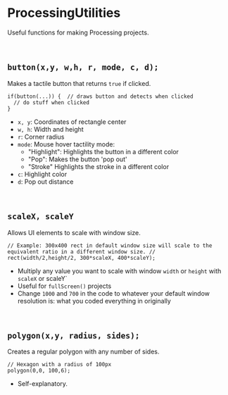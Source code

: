 # ProcessingUtilities
Useful functions for making Processing projects.

<br/>

`button(x,y, w,h, r, mode, c, d);`
  -
Makes a tactile button that returns `true` if clicked.
```
if(button(...)) {  // draws button and detects when clicked
  // do stuff when clicked
}
```
- `x, y`: Coordinates of rectangle center
- `w, h`: Width and height
- `r`: Corner radius
- `mode`: Mouse hover tactility mode:
  - "Highlight": Highlights the button in a different color
  - "Pop": Makes the button 'pop out'
  - "Stroke" Highlights the stroke in a different color
- `c`: Highlight color
- `d`: Pop out distance

<br/>

`scaleX, scaleY`
 -
Allows UI elements to scale with window size.
```
// Example: 300x400 rect in default window size will scale to the equivalent ratio in a different window size. //
rect(width/2,height/2, 300*scaleX, 400*scaleY);  
```
- Multiply any value you want to scale with window `width` or `height` with `scaleX` or scaleY`
- Useful for `fullScreen()` projects
- Change `1000` and `700` in the code to whatever your default window resolution is: what you coded everything in originally

<br/>

`polygon(x,y, radius, sides);`
 -
 Creates a regular polygon with any number of sides.
 ```
 // Hexagon with a radius of 100px
 polygon(0,0, 100,6);
 ```
 - Self-explanatory.

